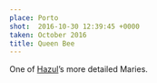 ```yaml
---
place: Porto
shot:  2016-10-30 12:39:45 +0000
taken: October 2016
title: Queen Bee
---
```


One of [Hazul](http://hazul.pt/)’s more detailed Maries.
